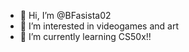 - 👋 Hi, I’m @BFasista02
- 👀 I’m interested in videogames and art
- 🌱 I’m currently learning CS50x!!

<!---
BFasista02/BFasista02 is a ✨ special ✨ repository because its `README.md` (this file) appears on your GitHub profile.
You can click the Preview link to take a look at your changes.
--->

